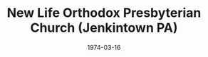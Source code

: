---
date: &id001 1974-03-16
end_date: null
location:
  address: null
  city: Jenkintown
  state: PA
minister:
- end: 1990-01-01
  name: C. John Miller
  start: 1974-01-01
  type: Pastor
- end: 1990-01-01
  name: Ronald Lutz
  start: 1976-01-01
  type: Pastor
- end: 1983-01-01
  name: John Julien
  start: 1981-01-01
  type: Pastor
- end: 1990-02-11
  name: John Yenchko
  start: 1985-01-01
  type: Pastor
- end: 1990-01-01
  name: D. Clair Davis
  start: 1980-01-01
  type: Associate Pastor
ministers:
- C. John Miller
- Ronald Lutz
- John Julien
- John Yenchko
- D. Clair Davis
name: New Life Orthodox Presbyterian Church
names:
- end: 1990-02-11
  name: New Life Orthodox Presbyterian Church
  start: 1974-03-16
origination_date: *id001
raw_data: "PA Jenkintown\n\nNew Life Orthodox Presbyterian Church  (March 16, 1974\u2013\
  February 11, 1990)\n(transferred to the Presbyterian Church in America, 1990)\n\
  Pastors: C. John Miller, 1974\u201390\nRonald Lutz, 1976\u201390\nJohn Julien, 1981\u2013\
  83\nJohn Yenchko, 1985\u201390\nAssoc. Pastor: D. Clair Davis, 1980\u201390"
received_from: null
states:
- PA
status:
  active: false
  end_date: 1990-02-11
  reason: transferred
  received_from: null
  withdrawal_to: Presbyterian Church in America
title: New Life Orthodox Presbyterian Church (Jenkintown PA)
year_established:
- 1974

---